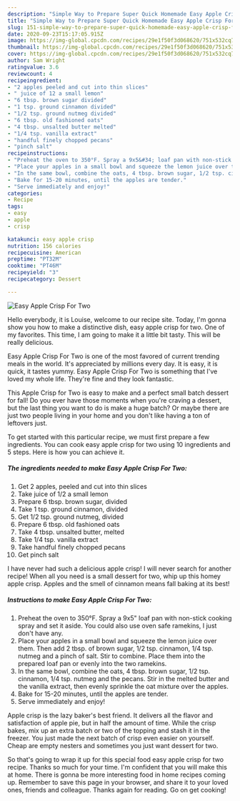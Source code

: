 ```yaml
---
description: "Simple Way to Prepare Super Quick Homemade Easy Apple Crisp For Two"
title: "Simple Way to Prepare Super Quick Homemade Easy Apple Crisp For Two"
slug: 151-simple-way-to-prepare-super-quick-homemade-easy-apple-crisp-for-two
date: 2020-09-23T15:17:05.915Z
image: https://img-global.cpcdn.com/recipes/29e1f50f3d068620/751x532cq70/easy-apple-crisp-for-two-recipe-main-photo.jpg
thumbnail: https://img-global.cpcdn.com/recipes/29e1f50f3d068620/751x532cq70/easy-apple-crisp-for-two-recipe-main-photo.jpg
cover: https://img-global.cpcdn.com/recipes/29e1f50f3d068620/751x532cq70/easy-apple-crisp-for-two-recipe-main-photo.jpg
author: Sam Wright
ratingvalue: 3.6
reviewcount: 4
recipeingredient:
- "2 apples peeled and cut into thin slices"
- " juice of 12 a small lemon"
- "6 tbsp. brown sugar divided"
- "1 tsp. ground cinnamon divided"
- "1/2 tsp. ground nutmeg divided"
- "6 tbsp. old fashioned oats"
- "4 tbsp. unsalted butter melted"
- "1/4 tsp. vanilla extract"
- "handful finely chopped pecans"
- "pinch salt"
recipeinstructions:
- "Preheat the oven to 350°F. Spray a 9x5&#34; loaf pan with non-stick cooking spray and set it aside. You could also use oven safe ramekins, I just don&#39;t have any."
- "Place your apples in a small bowl and squeeze the lemon juice over them. Then add 2 tbsp. of brown sugar, 1/2 tsp. cinnamon, 1/4 tsp. nutmeg and a pinch of salt. Stir to combine. Place them into the prepared loaf pan or evenly into the two ramekins."
- "In the same bowl, combine the oats, 4 tbsp. brown sugar, 1/2 tsp. cinnamon, 1/4 tsp. nutmeg and the pecans. Stir in the melted butter and the vanilla extract, then evenly sprinkle the oat mixture over the apples."
- "Bake for 15-20 minutes, until the apples are tender."
- "Serve immediately and enjoy!"
categories:
- Recipe
tags:
- easy
- apple
- crisp

katakunci: easy apple crisp 
nutrition: 156 calories
recipecuisine: American
preptime: "PT32M"
cooktime: "PT46M"
recipeyield: "3"
recipecategory: Dessert

---
```



![Easy Apple Crisp For Two](https://img-global.cpcdn.com/recipes/29e1f50f3d068620/751x532cq70/easy-apple-crisp-for-two-recipe-main-photo.jpg)

Hello everybody, it is Louise, welcome to our recipe site. Today, I'm gonna show you how to make a distinctive dish, easy apple crisp for two. One of my favorites. This time, I am going to make it a little bit tasty. This will be really delicious.

Easy Apple Crisp For Two is one of the most favored of current trending meals in the world. It's appreciated by millions every day. It is easy, it is quick, it tastes yummy. Easy Apple Crisp For Two is something that I've loved my whole life. They're fine and they look fantastic.

This Apple Crisp for Two is easy to make and a perfect small batch dessert for fall! Do you ever have those moments when you&#39;re craving a dessert, but the last thing you want to do is make a huge batch? Or maybe there are just two people living in your home and you don&#39;t like having a ton of leftovers just.


To get started with this particular recipe, we must first prepare a few ingredients. You can cook easy apple crisp for two using 10 ingredients and 5 steps. Here is how you can achieve it.

##### The ingredients needed to make Easy Apple Crisp For Two:

1. Get 2 apples, peeled and cut into thin slices
1. Take  juice of 1/2 a small lemon
1. Prepare 6 tbsp. brown sugar, divided
1. Take 1 tsp. ground cinnamon, divided
1. Get 1/2 tsp. ground nutmeg, divided
1. Prepare 6 tbsp. old fashioned oats
1. Take 4 tbsp. unsalted butter, melted
1. Take 1/4 tsp. vanilla extract
1. Take handful finely chopped pecans
1. Get pinch salt


I have never had such a delicious apple crisp! I will never search for another recipe! When all you need is a small dessert for two, whip up this homey apple crisp. Apples and the smell of cinnamon means fall baking at its best! 

##### Instructions to make Easy Apple Crisp For Two:

1. Preheat the oven to 350°F. Spray a 9x5&#34; loaf pan with non-stick cooking spray and set it aside. You could also use oven safe ramekins, I just don&#39;t have any.
1. Place your apples in a small bowl and squeeze the lemon juice over them. Then add 2 tbsp. of brown sugar, 1/2 tsp. cinnamon, 1/4 tsp. nutmeg and a pinch of salt. Stir to combine. Place them into the prepared loaf pan or evenly into the two ramekins.
1. In the same bowl, combine the oats, 4 tbsp. brown sugar, 1/2 tsp. cinnamon, 1/4 tsp. nutmeg and the pecans. Stir in the melted butter and the vanilla extract, then evenly sprinkle the oat mixture over the apples.
1. Bake for 15-20 minutes, until the apples are tender.
1. Serve immediately and enjoy!


Apple crisp is the lazy baker&#39;s best friend. It delivers all the flavor and satisfaction of apple pie, but in half the amount of time. While the crisp bakes, mix up an extra batch or two of the topping and stash it in the freezer. You just made the next batch of crisp even easier on yourself. Cheap are empty nesters and sometimes you just want dessert for two. 

So that's going to wrap it up for this special food easy apple crisp for two recipe. Thanks so much for your time. I'm confident that you will make this at home. There is gonna be more interesting food in home recipes coming up. Remember to save this page in your browser, and share it to your loved ones, friends and colleague. Thanks again for reading. Go on get cooking!
